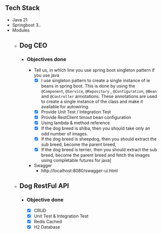 ## Tech Stack
- Java 21
- Springboot 3.*.*
- Modules
  - ## Dog CEO
    - ### Objectives done 
      - Tell us, in which line you use spring boot singleton pattern if you use java
        - [x] I use singleton pattern to create a single instance of ie beans in spring boot. This is done by using the `@Component`, `@Service`, `@Repository` , `@Configuration`, `@Bean` and `@Controller` annotations. These annotations are used to create a single instance of the class and make it available for autowiring.
        - [x] Provide Unit Test / Integration Test
        - [x] Provide RestClient timout bean configuration
        - [x] Using lambda & method reference
        - [x] If the dog breed is shiba, then you should take only an odd number of images.
        - [x] If the dog breed is sheepdog, then you should extract the sub breed, become the
          parent breed,
        - [x] If the dog breed is terrier, then you should extract the sub breed, become the
          parent breed and fetch the images using completable futures for java]
      - Swagger
        - http://localhost:8080/swagger-ui.html
  - ## Dog RestFul API
    - ### Objective done
      - [x] CRUD
      - [x] Unit Test & Integration Test
      - [x] Redis Cached
      - [x] H2 Database